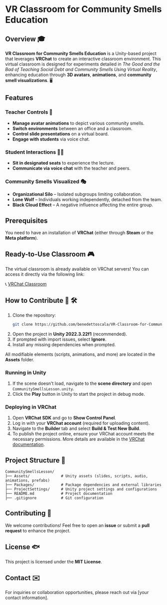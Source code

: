 # VR Classroom for Community Smells Education

## Overview 🎓

**VR Classroom for Community Smells Education** is a Unity-based project that leverages **VRChat** to create an interactive classroom environment. This virtual classroom is designed for experiments detailed in _The Good and the Bad of Teaching Social Debt and Community Smells Using Virtual Reality_, enhancing education through **3D avatars**, **animations**, and **community smell visualizations**. 🖥️

## Features

### Teacher Controls 🎤

- **Manage avatar animations** to depict various community smells.
- **Switch environments** between an office and a classroom.
- **Control slide presentations** on a virtual board.
- **Engage with students** via voice chat.

### Student Interactions 🧑‍🎓

- **Sit in designated seats** to experience the lecture.
- **Communicate via voice chat** with the teacher and peers.

### Community Smells Visualized 🎭

- **Organizational Silo** – Isolated subgroups limiting collaboration.
- **Lone Wolf** – Individuals working independently, detached from the team.
- **Black Cloud Effect** – A negative influence affecting the entire group.

## Prerequisites

You need to have an installation of **VRChat** (either through **Steam** or the **Meta platform**).

## Ready-to-Use Classroom 🎮

The virtual classroom is already available on VRChat servers! You can access it directly via the following link:

📞 [VRChat Classroom](https://vrchat.com/home/world/wrld_357a500a-2867-45d1-9c9f-f1b08d6be309/info)

## How to Contribute 🚀 🛠️

1. Clone the repository:
   ```sh
   git clone https://github.com/benedettoscala/VR-Classroom-for-Community-Smells-Education.git
   ```
2. Open the project in **Unity 2022.3.22f1** (recommended).
3. If prompted with import issues, select **Ignore**.
4. Install any missing dependencies when prompted.

All modifiable elements (scripts, animations, and more) are located in the **Assets** folder.

### Running in Unity

1. If the scene doesn't load, navigate to the **scene directory** and open `CommunitySmellsLesson.unity`.
2. Click the **Play** button in Unity to start the project in debug mode.

### Deploying in VRChat

1. Open **VRChat SDK** and go to **Show Control Panel**.
2. Log in with your **VRChat account** (required for uploading content).
3. Navigate to the **Builder** tab and select **Build & Test New Build**.
4. To publish the project online, ensure your VRChat account meets the necessary permissions. More details are available in the [VRChat documentation](https://docs.vrchat.com/).

## Project Structure 📁

```
CommunitySmellsLesson/
├── Assets/              # Unity assets (slides, scripts, audio, animations, prefabs)
├── Packages/            # Package dependencies and external libraries
├── ProjectSettings/     # Unity project settings and configurations
├── README.md            # Project documentation
├── .gitignore           # Git configuration
```

## Contributing 🤝

We welcome contributions! Feel free to open an **issue** or submit a **pull request** to enhance the project.

## License 🐟

This project is licensed under the **MIT License**.

## Contact ✉️

For inquiries or collaboration opportunities, please reach out via [your contact information].

